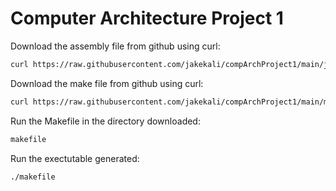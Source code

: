 # Computer Architecture Project 1
Download the assembly file from github using curl:
```bash
curl https://raw.githubusercontent.com/jakekali/compArchProject1/main/jag.s --output jag.s
```
Download the make file from github using curl: 
```bash
curl https://raw.githubusercontent.com/jakekali/compArchProject1/main/makefile --output makefile
```
Run the Makefile in the directory downloaded: 
```bash
makefile
```
Run the exectutable generated: 
```bash
./makefile
```
